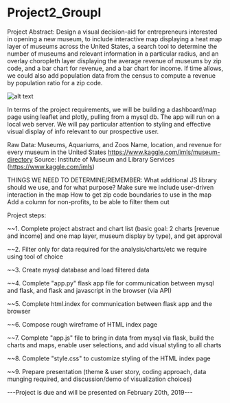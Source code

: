# Project2_GroupI

Project Abstract: Design a visual decision-aid for entrepreneurs interested in opening a new museum,
to include interactive map displaying a heat map layer of museums across the United States,
a search tool to determine the number of museums and relevant information in a particular radius,
and an overlay choropleth layer displaying the average revenue of museums by zip code, and a bar chart for revenue, 
and a bar chart for income. If time allows, we could also add population data from the census to compute a revenue 
by population ratio for a zip code. 

![alt text](https://github.com/PrairieDogCity/Project2_GroupI/blob/master/project2_architecture_timeline_GroupI.PNG)

In terms of the project requirements, we will be building a dashboard/map page using leaflet and 
plotly, pulling from a mysql db. The app will run on a local web server. We will pay particular
attention to styling and effective visual display of info relevant to our prospective user. 

Raw Data: Museums, Aquariums, and Zoos
Name, location, and revenue for every museum in the United States
https://www.kaggle.com/imls/museum-directory
Source: Institute of Museum and Library Services (https://www.kaggle.com/imls)

THINGS WE NEED TO DETERMINE/REMEMBER: 
What additional JS library should we use, and for what purpose? 
Make sure we include user-driven interaction in the map
How to get zip code boundaries to use in the map
Add a column for non-profits, to be able to filter them out

Project steps: 

~~1. Complete project abstract and chart list (basic goal: 2 charts [revenue and income] and one map layer, museum display by type), and get approval

~~2. Filter only for data required for the analysis/charts/etc we require using tool of choice

~~3. Create mysql database and load filtered data

~~4. Complete "app.py" flask app file for communication between mysql and flask, and flask 
and javascript in the browser (via API)

~~5. Complete html.index for communication between flask app and the browser

~~6. Compose rough wireframe of HTML index page

~~7. Complete "app.js" file to bring in data from mysql via flask, build the charts and
maps, enable user selections, and add visual styling to all charts

~~8. Complete "style.css" to customize styling of the HTML index page

~~9. Prepare presentation (theme & user story, coding approach, data munging required, and
discussion/demo of visualization choices)

---Project is due and will be presented on February 20th, 2019---
